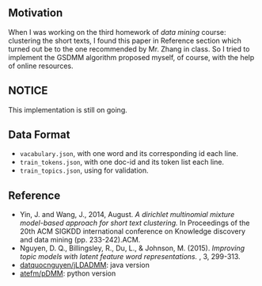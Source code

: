 ## Motivation
When I was working on the third homework of _data mining_ course: clustering the short texts, I found this paper in Reference section which turned out be to the one recommended by Mr. Zhang in class. So I tried to implement the GSDMM algorithm proposed myself, of course, with the help of online resources.

## NOTICE
This implementation is still on going.

## Data Format
- `vacabulary.json`, with one word and its corresponding id each line.
- `train_tokens.json`, with one doc-id and its token list each line.
- `train_topics.json`, using for validation.

## Reference
- Yin, J. and Wang, J., 2014, August. _A dirichlet multinomial mixture model-based approach for short text clustering._ In Proceedings of the 20th ACM SIGKDD international conference on Knowledge discovery and data mining (pp. 233-242).ACM.
- Nguyen, D. Q., Billingsley, R., Du, L., & Johnson, M. (2015). _Improving topic models with latent feature word representations._ , 3, 299-313.
- [datquocnguyen/jLDADMM](https://github.com/datquocnguyen/jLDADMM): java version
- [atefm/pDMM](https://github.com/atefm/pDMM): python version
